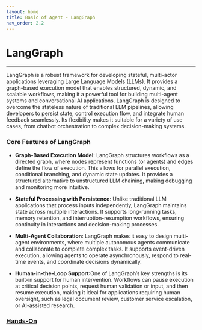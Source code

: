 ```yaml
---
layout: home
title: Basic of Agent - LangGraph
nav_order: 2.2
---
```


# LangGraph

---

LangGraph is a robust framework for developing stateful, multi-actor applications leveraging Large Language Models (LLMs). It provides a graph-based execution model that enables structured, dynamic, and scalable workflows, making it a powerful tool for building multi-agent systems and conversational AI applications. LangGraph is designed to overcome the stateless nature of traditional LLM pipelines, allowing developers to persist state, control execution flow, and integrate human feedback seamlessly. Its flexibility makes it suitable for a variety of use cases, from chatbot orchestration to complex decision-making systems.

### Core Features of LangGraph

- **Graph-Based Execution Model**: LangGraph structures workflows as a directed graph, where nodes represent functions (or agents) and edges define the flow of execution. This allows for parallel execution, conditional branching, and dynamic state updates. It provides a structured alternative to unstructured LLM chaining, making debugging and monitoring more intuitive.

- **Stateful Processing with Persistence**: Unlike traditional LLM applications that process inputs independently, LangGraph maintains state across multiple interactions. It supports long-running tasks, memory retention, and interruption-resumption workflows, ensuring continuity in interactions and decision-making processes.

- **Multi-Agent Collaboration**: LangGraph makes it easy to design multi-agent environments, where multiple autonomous agents communicate and collaborate to complete complex tasks. It supports event-driven execution, allowing agents to operate asynchronously, respond to real-time events, and coordinate decisions dynamically.

- **Human-in-the-Loop Support**:One of LangGraph’s key strengths is its built-in support for human intervention. Workflows can pause execution at critical decision points, request human validation or input, and then resume execution, making it ideal for applications requiring human oversight, such as legal document review, customer service escalation, or AI-assisted research.

### [Hands-On](1_building-graph-practice.ipynb)